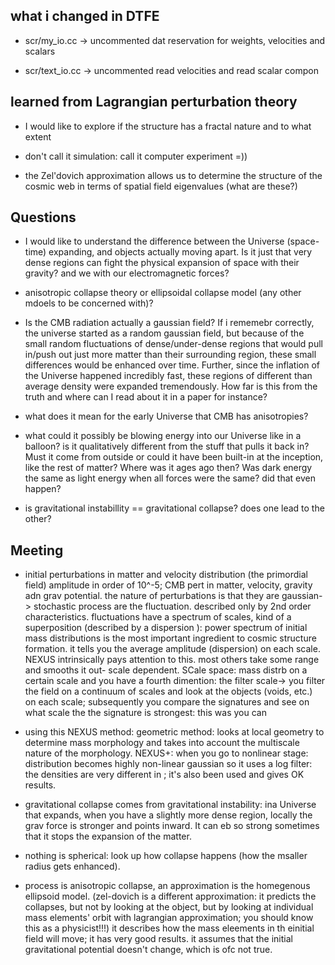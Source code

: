 ## what i changed in DTFE

- scr/my_io.cc -> uncommented dat reservation for weights, velocities and scalars

- scr/text_io.cc -> uncommented read velocities and read scalar compon

## learned from Lagrangian perturbation theory

- I would like to explore if the structure has a fractal nature and to what extent

- don't call it simulation: call it computer experiment =))

- the Zel'dovich approximation allows us to determine the structure of the cosmic web in terms of spatial field eigenvalues (what are these?)

## Questions

- I would like to understand the difference between the Universe (space-time) expanding, and objects actually moving apart. Is it just that very dense regions can fight the physical expansion of space with their gravity? and we with our electromagnetic forces?

- anisotropic collapse theory or ellipsoidal collapse model (any other mdoels to be concerned with)?

- Is the CMB radiation actually a gaussian field? If i rememebr correctly, the universe started as a random gaussian field, but because of the small random fluctuations of dense/under-dense regions that would pull in/push out just more matter than their surrounding region, these small differences would be enhanced over time. Further, since the inflation of the Universe happened incredibly fast, these regions of different than average density were expanded tremendously. How far is this from the truth and where can I read about it in a paper for instance?

- what does it mean for the early Universe that CMB has anisotropies?

- what could it possibly be blowing energy into our Universe like in a balloon? is it qualitatively different from the stuff that pulls it back in? Must it come from outside or could it have been built-in at the inception, like the rest of matter? Where was it ages ago then? Was dark energy the same as light energy when all forces were the same? did that even happen?

- is gravitational instabillity == gravitational collapse? does one lead to the other?

## Meeting

- initial perturbations in matter and velocity distribution (the primordial field) amplitude in order of 10^-5; CMB pert in matter, velocity, gravity adn grav potential. the nature of perturbations is that they are gaussian-> stochastic process are the fluctuation. described only by 2nd order characteristics. fluctuations have a spectrum of scales, kind of a superposition (described by a dispersion ): power spectrum of initial mass distributions is the most important ingredient to cosmic structure formation. it tells you the average amplitude (dispersion) on each scale. NEXUS intrinsically pays attention to this. most others take some range and smooths it out- scale dependent. SCale space: mass distrb on a certain scale and you have a fourth dimention: the filter scale-> you filter the field on a continuum of scales and look at the objects (voids, etc.) on each scale; subsequently you compare the signatures and see on what scale the the signature is strongest: this was you can

- using this NEXUS method: geometric method: looks at local geometry to determine mass morphology and takes into account the multiscale nature of the morphology. NEXUS+: when you go to nonlinear stage: distribution becomes highly non-linear gaussian so it uses a log filter: the densities are very different in ; it's also been used and gives OK results.

- gravitational collapse comes from gravitational instability: ina Universe that expands, when you have a slightly more dense region, locally the grav force is stronger and points inward. It can eb so strong sometimes that it stops the expansion of the matter.

- nothing is spherical: look up how collapse happens (how the msaller radius gets enhanced).

- process is anisotropic collapse, an approximation is the homegenous ellipsoid model. (zel-dovich is a different approximation: it predicts the collapses, but not by looking at the object, but by looking at individual mass elements' orbit with lagrangian approximation; you should know this as a physicist!!!) it describes how the mass eleements in th einitial field will move; it has very good results. it assumes that the initial gravitational potential doesn't change, which is  ofc not true.

